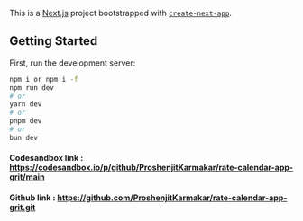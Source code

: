 This is a [Next.js](https://nextjs.org/) project bootstrapped with [`create-next-app`](https://github.com/vercel/next.js/tree/canary/packages/create-next-app).

## Getting Started

First, run the development server:

```bash
npm i or npm i -f
npm run dev
# or
yarn dev
# or
pnpm dev
# or
bun dev
```

#### Codesandbox link : https://codesandbox.io/p/github/ProshenjitKarmakar/rate-calendar-app-grit/main
#### Github link : https://github.com/ProshenjitKarmakar/rate-calendar-app-grit.git
